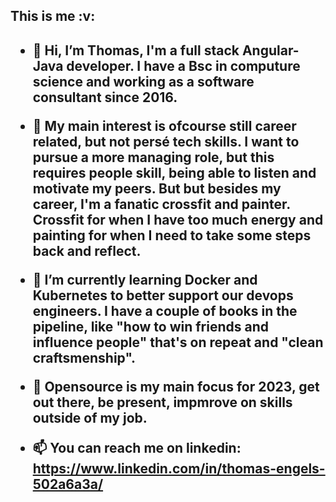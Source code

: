 <h2>This is me :v:<h2>

- 👋 Hi, I’m Thomas, I'm a full stack Angular-Java developer. I have a Bsc in computure science and working as a software consultant since 2016. 

- 👀 My main interest is ofcourse still career related, but not persé tech skills. I want to pursue a more managing role, but this requires people skill, being able to listen and motivate my peers. But but besides my career, I'm a fanatic crossfit and painter. Crossfit for when I have too much energy and painting for when I need to take some steps back and reflect.

- 🌱 I’m currently learning Docker and Kubernetes to better support our devops engineers. I have a couple of books in the pipeline, like "how to win friends and influence people" that's on repeat and "clean craftsmenship".  

- 💞️ Opensource is my main focus for 2023, get out there, be present, impmrove on skills outside of my job. 

- 📫 You can reach me on linkedin: https://www.linkedin.com/in/thomas-engels-502a6a3a/
